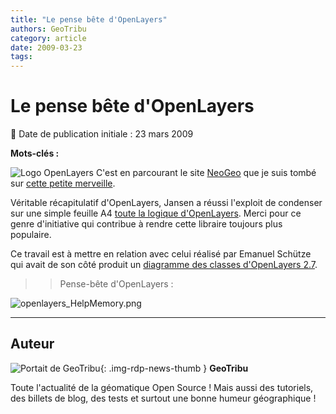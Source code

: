 ```yaml
---
title: "Le pense bête d'OpenLayers"
authors: GeoTribu
category: article
date: 2009-03-23
tags:
---
```


# Le pense bête d'OpenLayers


:calendar: Date de publication initiale : 23 mars 2009

**Mots-clés :**


![Logo OpenLayers](https://cdn.geotribu.fr/img/logos-icones/logiciels_librairies/openlayers.png) C'est en parcourant le site [NeoGeo](http://www.neogeo-online.net/) que je suis tombé sur [cette petite merveille](http://selectoid.wordpress.com/2009/03/19/finally-a-cheatsheet-for-openlayers-27/).

Véritable récapitulatif d'OpenLayers, Jansen a réussi l'exploit de condenser sur une simple feuille A4 [toute la logique d'OpenLayers](http://terrestris.de/openlayers_cheatsheet.pdf). Merci pour ce genre d'initiative qui contribue à rendre cette libraire toujours plus populaire.

Ce travail est à mettre en relation avec celui réalisé par Emanuel Schütze qui avait de son côté produit un [diagramme des classes d'OpenLayers 2.7](http://geotribu.net/node/43).

>> Pense-bête d'OpenLayers :

![openlayers_HelpMemory.png](/sites/default/files/Tuto/img/Blog/OpenLayers/openlayers_HelpMemory.png)



----

## Auteur

![Portait de GeoTribu](https://cdn.geotribu.fr/images/internal/charte/geotribu\_logo\_64x64.png){: .img-rdp-news-thumb }
**GeoTribu**

Toute l'actualité de la géomatique Open Source ! Mais aussi des tutoriels, des billets de blog, des tests et surtout une bonne humeur géographique !
